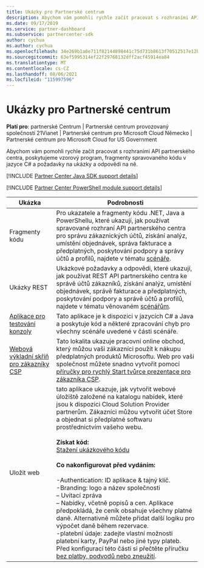 ```yaml
---
title: Ukázky pro Partnerské centrum
description: Abychom vám pomohli rychle začít pracovat s rozhraními API partnerského centra, poskytujeme vzorový program, C \ spravované fragmenty kódu a požadavky na ukázky a odpovědi na ně.
ms.date: 09/17/2019
ms.service: partner-dashboard
ms.subservice: partnercenter-sdk
author: cychua
ms.author: cychua
ms.openlocfilehash: 34e269b1a0e711f82144898441c75d731b8613f70512517e12b6705990b35622
ms.sourcegitcommit: 63ef5995314ef22f29768132dff2acf45914ea84
ms.translationtype: MT
ms.contentlocale: cs-CZ
ms.lasthandoff: 08/06/2021
ms.locfileid: "115997596"
---
```

# <a name="partner-center-samples"></a>Ukázky pro Partnerské centrum

**Platí pro**: partnerské Centrum | Partnerské centrum provozovaný společností 21Vianet | Partnerské centrum pro Microsoft Cloud Německo | Partnerské centrum pro Microsoft Cloud for US Government

Abychom vám pomohli rychle začít pracovat s rozhraními API partnerského centra, poskytujeme vzorový program, fragmenty spravovaného kódu v jazyce C# a požadavky na ukázky a odpovědi na ně.

[!INCLUDE [Partner Center Java SDK support details](../includes/java-sdk-support.md)]

[!INCLUDE [Partner Center PowerShell module support details](../includes/powershell-module-support.md)]

| Ukázka                                                        | Podrobnosti                                             |
|---------------------------------------------------------------|-----------------------------------------------------|
| Fragmenty kódu                                                 | Pro ukazatele a fragmenty kódu .NET, Java a PowerShellu, které ukazují, jak používat spravované rozhraní API partnerského centra pro správu zákaznických účtů, získání analýz, umístění objednávek, správa fakturace a předplatných, poskytování podpory a správy účtů a profilů, najdete v tématu [scénáře](scenarios.md).                                                                          |
| Ukázky REST                                                  | Ukázkové požadavky a odpovědi, které ukazují, jak používat REST API partnerského centra ke správě účtů zákazníků, získání analýz, umístění objednávek, správě fakturace a předplatných, poskytování podpory a správě účtů a profilů, najdete v tématu věnovaném [scénářům](scenarios.md).                                                                                                       |
| [Aplikace pro testování konzoly](console-test-app.md)                       | Tato aplikace je k dispozici v jazycích C# a Java a poskytuje kód a některé zpracování chyb pro všechny scénáře uvedené v části scénáře.                                                                        |
| [Webová výkladní skříň pro zákazníky CSP](csp-customer-web-storefront.md) | Tato lokalita ukazuje pracovní online obchod, který můžou vaši zákazníci použít k nákupu předplatných produktů Microsoftu. Web pro vaši společnost můžete snadno vytvořit pomocí [příručky pro rychlý Start tvůrce prezentace pro zákazníka CSP](csp-customer-storefront-builder-quick-start-guide-.md).                                                              |
| Uložit web                                                | tato aplikace ukazuje, jak vytvořit webové úložiště založené na katalogu nabídek, které jsou k dispozici Cloud Solution Provider partnerům. Zákazníci můžou vytvořit účet Store a objednat si předplatné softwaru prostřednictvím vašeho webu.<br/><br/>                  **Získat kód:**<br/> [Stažení ukázkového kódu](https://go.microsoft.com/fwlink/p/?LinkId=746683)<br/><br/>                                            **Co nakonfigurovat před vydáním:**<br/><br/> -Authentication: ID aplikace & tajný klíč.<br/> -Branding: logo a název společnosti<br/> – Uvítací zpráva<br/> – Nabídky, včetně popisů a cen. Aplikace předpokládá, že ceník obsahuje všechny platné daně. Alternativně můžete přidat další logiku pro výpočet daně během rezervace.<br/> -platební údaje: zadejte vlastní možnosti platební karty, PayPal nebo jiné typy plateb. Před konfigurací této části si přečtěte příručku [bez platby, podvodů nebo zneužití](/partner-center/non-payment-fraud-misuse). |